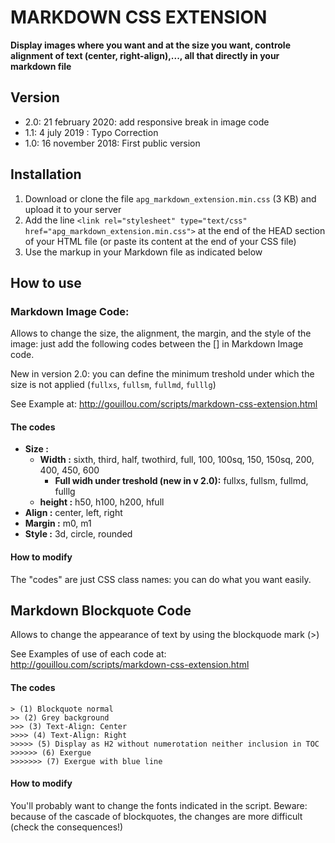 # MARKDOWN CSS EXTENSION 

**Display images where you want and at the size you want, controle alignment of text (center, right-align),..., all that directly in your markdown file** 

## Version 

- 2.0: 21 february 2020: add responsive break in image code  
- 1.1: 4 july 2019 : Typo Correction
- 1.0: 16 november 2018: First public version 

## Installation 

1. Download or clone the file `apg_markdown_extension.min.css` (3 KB) and upload it to your server  
2. Add the line `<link rel="stylesheet" type="text/css" href="apg_markdown_extension.min.css">` at the end of the HEAD section of your HTML file (or paste its content at the end of your CSS file)  
3. Use the markup in your Markdown file as indicated below 

## How to use 

### Markdown Image Code: 

Allows to change the size, the alignment, the margin, and the style of the image: just add the following codes between the [] in Markdown Image code. 

New in version 2.0: you can define the minimum treshold under which the size is not applied (`fullxs`, `fullsm`, `fullmd`, `fulllg`)

See Example at: <http://gouillou.com/scripts/markdown-css-extension.html> 

#### The codes 

- **Size :**  
	- **Width :** sixth, third, half, twothird, full, 100, 100sq, 150, 150sq, 200, 400, 450, 600  
		- **Full widh under treshold (new in v 2.0):** fullxs, fullsm, fullmd, fulllg  
	- **height :** h50, h100, h200, hfull  
- **Align :** center, left, right  
- **Margin :** m0, m1  
- **Style :** 3d, circle, rounded 

#### How to modify 

The "codes" are just CSS class names: you can do what you want easily. 

## Markdown Blockquote Code 

Allows to change the appearance of text by using the blockquode mark (>) 

See Examples of use of each code at: <http://gouillou.com/scripts/markdown-css-extension.html> 

#### The codes 

	> (1) Blockquote normal  
	>> (2) Grey background  
	>>> (3) Text-Align: Center  
	>>>> (4) Text-Align: Right  
	>>>>> (5) Display as H2 without numerotation neither inclusion in TOC  
	>>>>>> (6) Exergue  
	>>>>>>> (7) Exergue with blue line 

#### How to modify 

You'll probably want to change the fonts indicated in the script. Beware: because of the cascade of blockquotes, the changes are more difficult (check the consequences!) 

